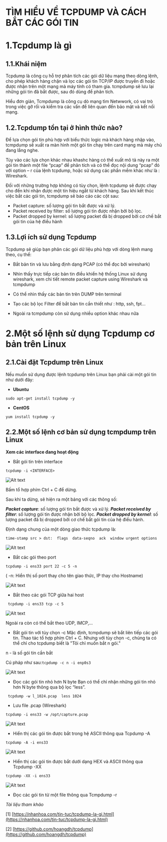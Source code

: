 # TÌM HIỂU VỀ TCPDUMP VÀ CÁCH BẮT CÁC GÓI TIN 

# 1.Tcpdump là gì 
## 1.1.Khái niệm
Tcpdump là công cụ hỗ trợ phân tích các gói dữ liệu mạng theo dòng lệnh, cho phép khách hàng chặn và lọc các gói tin TCP/IP được truyền đi hoặc được nhận trên một mạng mà máy tính có tham gia. tcmpdump sẽ lưu lại những gói tin đã bắt được, sau đó dùng để phân tích.

Hiểu đơn giản, Tcmpdump là công cụ dò mạng tìm Netwwork,  có vai trò trong việc gỡ rối và kiểm tra các vấn đề liên quan đến bảo mật và kết nối mạng.

## 1.2.Tcpdump tồn tại ở hình thức nào?

Để lựa chọn gói tin phù hợp với biểu thức logic mà khách hàng nhập vào, tcmpdump sẽ xuất ra màn hình một gói tin chạy trên card mạng mà máy chủ đang lắng nghe.  

Tùy vào các lựa chọn khác nhau khashc hàng có thể xuất mô tả này ra một gói tin thành một file “pcap” để phân tích và có thể đọc nội dung “pcap” đó với option – r của lệnh tcpdump, hoặc sử dụng các phần mềm khác như là : Wireshark.

Đối với những trường hợp không có tùy chọn, lệnh tcpdump sẽ được chạy cho đến khi nhận được một tín hiệu ngắt từ khách hàng. Sau khi kết thúc việc bắt các gói tin, tcmpdump sẽ báo cáo các cột sau:

- Packet capture: số lượng gói tin bắt được và xử lý.
- Packet received by filter: số lượng gói tin được nhận bởi bộ lọc.
- Packet dropped by kernel: số lượng packet đã bị dropped bởi cơ chế bắt gói tin của hệ điều hành

## 1.3.Lợi ích sử dụng Tcpdump
Tcpdump sẽ giúp bạn phân các gói dữ liệu phù hợp với dòng lệnh mang theo, cụ thể:

- Bắt bản tin và lưu bằng định dạng PCAP (có thể đọc bởi wireshark)

- Nhìn thấy trực tiếp các bản tin điều khiển hệ thống Linux sử dụng wireshark, xem chi tiết remote packet capture using Wireshark và tcmpdump 

- Có thể nhìn thấy các bản tin trên DUMP trên terminal

- Tạo các bộ lọc Filter để bắt bản tin cần thiết như : http, ssh, fpt…

- Ngoài ra tcmpdump còn sử dụng nhiều option khác nhau nữa


# 2.Một số lệnh sử dụng Tcpdump cơ bản trên Linux
## 2.1.Cài đặt Tcpdump trên Linux 


Nếu muốn sử dụng được lệnh tcpdump trên Linux bạn phải cài một gói tin như dưới đây: 

- **Ubuntu**
```
sudo apt-get install tcpdump -y
```

- **CentOS**

```
yum install tcpdump -y
```

## 2.2.Một số lệnh cơ bản sử dụng tcmpdump trên Linux 

**Xem các interface đang hoạt động**

- Bắt gói tin trên interface

```
tcpdump -i <INTERFACE>
```
![Alt text](../imgs/25.png)

Bấm tổ hợp phím Ctrl + C để dừng.

Sau khi ta dừng, sẽ hiện ra một bảng với các thông số:

***Packet capture***: số lượng gói tin bắt được và xử lý.
***Packet received by filter***: số lượng gói tin được nhận bởi bộ lọc.
***Packet dropped by kernel***: số lượng packet đã bị dropped bởi cơ chế bắt gói tin của hệ điều hành.

Định dạng chung của một dòng giao thức tcpdump là:

```
time-stamp src > dst:  flags  data-seqno  ack  window urgent options
```
![Alt text](../imgs/29.png)


- Bắt các gói theo port

```
tcpdump -i ens33 port 22 -c 5 -n
```
( -n: Hiển thị số port thay cho tên giao thức, IP thay cho Hostname)

![Alt text](../imgs/26.png)

- Bắt theo các gói TCP giữa hai host

```
 tcpdump -i ens33 tcp -c 5
```

![Alt text](../imgs/27.png)

Ngoài ra còn có thể bắt theo  UDP, IMCP,...

- Bắt gói tin với tùy chọn -c
Mặc định, tcmpdump sẽ bắt liên tiếp các gói tin. Thao tác tổ hợp phím Ctrl + C. Nhưng với tùy chọn -c, chúng ta có thể chỉ cho tcpdump biết là "Tôi chỉ muốn bắt n gói."

n - là số gói tin cần bắt

Cú pháp như sau:`tcpdump -c n -i enp0s3`

![Alt text](../imgs/28.png)

- Đọc các gói tin nhỏ hơn N byte
Bạn có thể chỉ nhận những gói tin nhỏ hơn N byte thông qua bộ lọc “less”.
```
 tcpdump -w l_1024.pcap  less 1024
```

- Lưu file .pcap (Wireshark)

```
tcpdump -i ens33 -w /opt/capture.pcap
```
![Alt text](../imgs/30.png)

- Hiển thị các gói tin được bắt trong hệ ASCII thông qua Tcpdump -A

```
tcpdump -A -i ens33
```

![Alt text](../imgs/31.png)

- Hiển thị các gói tin được bắt dưới dạng HEX và ASCII thông qua Tcpdump -XX

```
tcpdump -XX -i ens33
```

![Alt text](../imgs/32.png)

- Đọc các gói tin từ một file thông qua Tcmpdump -r








*Tài liệu tham khảo*

[1] [https://nhanhoa.com/tin-tuc/tcpdump-la-gi.html](https://nhanhoa.com/tin-tuc/tcpdump-la-gi.html)

[2] [https://github.com/hoangdh/tcpdump](https://github.com/hoangdh/tcpdump)